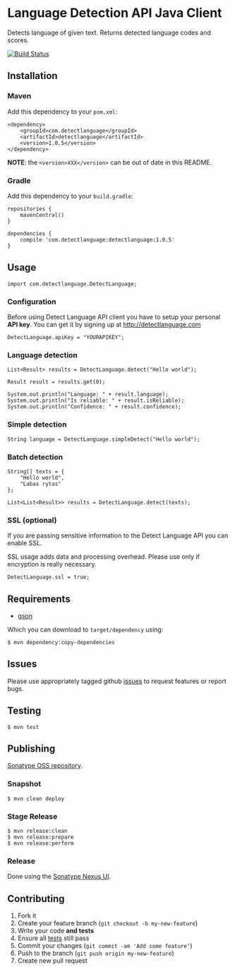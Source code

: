 # Language Detection API Java Client

Detects language of given text. Returns detected language codes and scores.

[![Build Status](https://secure.travis-ci.org/detectlanguage/detectlanguage-java.png)](http://travis-ci.org/detectlanguage/detectlanguage-java)

## Installation

### Maven

Add this dependency to your `pom.xml`:

    <dependency>
	    <groupId>com.detectlanguage</groupId>
	    <artifactId>detectlanguage</artifactId>
	    <version>1.0.5</version>
    </dependency>

**NOTE**: the `<version>XXX</version>` can be out of date in this README.

### Gradle

Add this dependency to your `build.gradle`:

	repositories {
		mavenCentral()
	}

	dependencies {
		compile 'com.detectlanguage:detectlanguage:1.0.5'
	}

## Usage

	import com.detectlanguage.DetectLanguage;

### Configuration

Before using Detect Language API client you have to setup your personal **API key**. You can get it by signing up at http://detectlanguage.com

	DetectLanguage.apiKey = "YOURAPIKEY";
	
### Language detection

		
	List<Result> results = DetectLanguage.detect("Hello world");
	
	Result result = results.get(0);
	
	System.out.println("Language: " + result.language);
	System.out.println("Is reliable: " + result.isReliable);
	System.out.println("Confidence: " + result.confidence);
	
	
### Simple detection

	String language = DetectLanguage.simpleDetect("Hello world");

### Batch detection
	
	String[] texts = {
    	"Hello world", 
    	"Labas rytas"
    };
    	
    List<List<Result>> results = DetectLanguage.detect(texts);	
    
### SSL (optional)

If you are passing sensitive information to the Detect Language API you can enable SSL.

SSL usage adds data and processing overhead. Please use only if encryption is really necessary.
 
    DetectLanguage.ssl = true;

## Requirements

- [gson](http://code.google.com/p/google-gson/)

Which you can download to `target/dependency` using:

    $ mvn dependency:copy-dependencies

## Issues

Please use appropriately tagged github [issues](https://github.com/detectlanguage/detectlanguage-java/issues) to request features or report bugs.

## Testing

    $ mvn test

## Publishing

[Sonatype OSS repository](https://docs.sonatype.org/display/Repository/Sonatype+OSS+Maven+Repository+Usage+Guide).

### Snapshot

    $ mvn clean deploy

### Stage Release

    $ mvn release:clean
    $ mvn release:prepare
    $ mvn release:perform

### Release

Done using the [Sonatype Nexus UI](https://oss.sonatype.org/).

## Contributing

1. Fork it
2. Create your feature branch (`git checkout -b my-new-feature`)
3. Write your code **and tests**
4. Ensure all [tests](#testing) still pass
5. Commit your changes (`git commit -am 'Add some feature'`)
6. Push to the branch (`git push origin my-new-feature`)
7. Create new pull request
